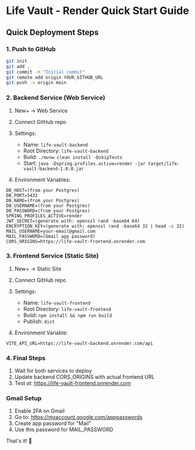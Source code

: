 # Life Vault - Render Quick Start Guide

## Quick Deployment Steps

### 1. Push to GitHub
```bash
git init
git add .
git commit -m "Initial commit"
git remote add origin YOUR_GITHUB_URL
git push -u origin main
```

### 2. Backend Service (Web Service)
1. New+ → Web Service
2. Connect GitHub repo
3. Settings:
   - Name: `life-vault-backend`
   - Root Directory: `life-vault-backend`
   - Build: `./mvnw clean install -DskipTests`
   - Start: `java -Dspring.profiles.active=render -jar target/life-vault-backend-1.0.0.jar`

4. Environment Variables:
```
DB_HOST=(from your Postgres)
DB_PORT=5432
DB_NAME=(from your Postgres)
DB_USERNAME=(from your Postgres)
DB_PASSWORD=(from your Postgres)
SPRING_PROFILES_ACTIVE=render
JWT_SECRET=(generate with: openssl rand -base64 64)
ENCRYPTION_KEY=(generate with: openssl rand -base64 32 | head -c 32)
MAIL_USERNAME=your-email@gmail.com
MAIL_PASSWORD=(Gmail app password)
CORS_ORIGINS=https://life-vault-frontend.onrender.com
```

### 3. Frontend Service (Static Site)
1. New+ → Static Site
2. Connect GitHub repo
3. Settings:
   - Name: `life-vault-frontend`
   - Root Directory: `life-vault-frontend`
   - Build: `npm install && npm run build`
   - Publish: `dist`

4. Environment Variable:
```
VITE_API_URL=https://life-vault-backend.onrender.com/api
```

### 4. Final Steps
1. Wait for both services to deploy
2. Update backend CORS_ORIGINS with actual frontend URL
3. Test at: https://life-vault-frontend.onrender.com

### Gmail Setup
1. Enable 2FA on Gmail
2. Go to: https://myaccount.google.com/apppasswords
3. Create app password for "Mail"
4. Use this password for MAIL_PASSWORD

That's it! 🎉